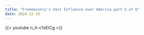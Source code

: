 ```yaml
---
title: "Freemasonry's Vast Influence over America part 5 of 6"
date: 2024-12-19
---
```


{{< youtube n_h-c1sEiCg >}}
